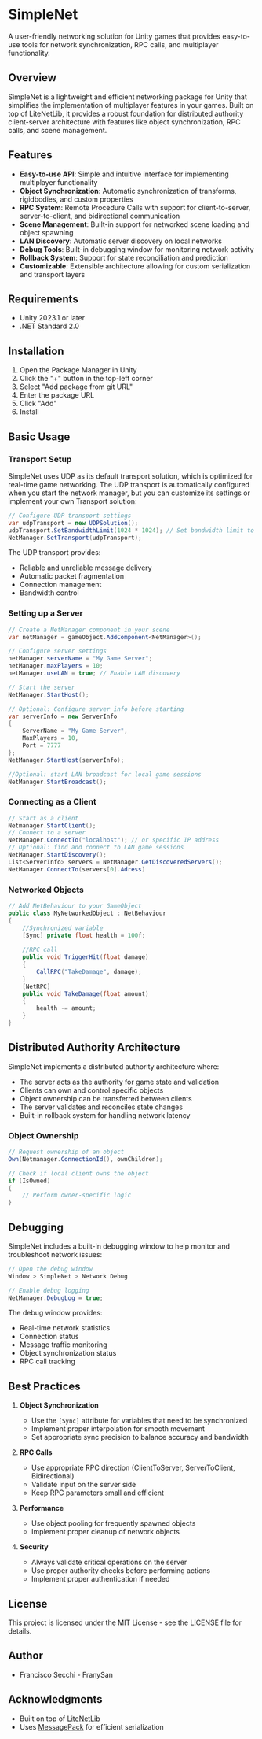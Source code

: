 # SimpleNet

A user-friendly networking solution for Unity games that provides easy-to-use tools for network synchronization, RPC calls, and multiplayer functionality.

## Overview

SimpleNet is a lightweight and efficient networking package for Unity that simplifies the implementation of multiplayer features in your games. Built on top of LiteNetLib, it provides a robust foundation for distributed authority client-server architecture with features like object synchronization, RPC calls, and scene management.

## Features

- **Easy-to-use API**: Simple and intuitive interface for implementing multiplayer functionality
- **Object Synchronization**: Automatic synchronization of transforms, rigidbodies, and custom properties
- **RPC System**: Remote Procedure Calls with support for client-to-server, server-to-client, and bidirectional communication
- **Scene Management**: Built-in support for networked scene loading and object spawning
- **LAN Discovery**: Automatic server discovery on local networks
- **Debug Tools**: Built-in debugging window for monitoring network activity
- **Rollback System**: Support for state reconciliation and prediction
- **Customizable**: Extensible architecture allowing for custom serialization and transport layers

## Requirements

- Unity 2023.1 or later
- .NET Standard 2.0

## Installation

1. Open the Package Manager in Unity
2. Click the "+" button in the top-left corner
3. Select "Add package from git URL"
4. Enter the package URL
5. Click "Add"
6. Install

## Basic Usage

### Transport Setup

SimpleNet uses UDP as its default transport solution, which is optimized for real-time game networking. The UDP transport is automatically configured when you start the network manager, but you can customize its settings or implement your own Transport solution:

```csharp
// Configure UDP transport settings
var udpTransport = new UDPSolution();
udpTransport.SetBandwidthLimit(1024 * 1024); // Set bandwidth limit to 1MB/s
NetManager.SetTransport(udpTransport);

```

The UDP transport provides:
- Reliable and unreliable message delivery
- Automatic packet fragmentation
- Connection management
- Bandwidth control

### Setting up a Server

```csharp
// Create a NetManager component in your scene
var netManager = gameObject.AddComponent<NetManager>();

// Configure server settings
netManager.serverName = "My Game Server";
netManager.maxPlayers = 10;
netManager.useLAN = true; // Enable LAN discovery

// Start the server
NetManager.StartHost();

// Optional: Configure server info before starting
var serverInfo = new ServerInfo
{
    ServerName = "My Game Server",
    MaxPlayers = 10,
    Port = 7777
};
NetManager.StartHost(serverInfo);

//Optional: start LAN broadcast for local game sessions
NetManager.StartBroadcast();
```

### Connecting as a Client

```csharp
// Start as a client
Netmanager.StartClient();
// Connect to a server
NetManager.ConnectTo("localhost"); // or specific IP address
// Optional: find and connect to LAN game sessions
NetManager.StartDiscovery();
List<ServerInfo> servers = NetManager.GetDiscoveredServers();
NetManager.ConnectTo(servers[0].Adress)
```

### Networked Objects

```csharp
// Add NetBehaviour to your GameObject
public class MyNetworkedObject : NetBehaviour
{
    //Synchronized variable
    [Sync] private float health = 100f;
    
    //RPC call
    public void TriggerHit(float damage)
    {
        CallRPC("TakeDamage", damage);
    }
    [NetRPC]
    public void TakeDamage(float amount)
    {
        health -= amount;
    }
}
```

## Distributed Authority Architecture

SimpleNet implements a distributed authority architecture where:

- The server acts as the authority for game state and validation
- Clients can own and control specific objects
- Object ownership can be transferred between clients
- The server validates and reconciles state changes
- Built-in rollback system for handling network latency

### Object Ownership

```csharp
// Request ownership of an object
Own(Netmanager.ConnectionId(), ownChildren);

// Check if local client owns the object
if (IsOwned)
{
    // Perform owner-specific logic
}
```

## Debugging

SimpleNet includes a built-in debugging window to help monitor and troubleshoot network issues:

```csharp
// Open the debug window
Window > SimpleNet > Network Debug

// Enable debug logging
NetManager.DebugLog = true;
```

The debug window provides:
- Real-time network statistics
- Connection status
- Message traffic monitoring
- Object synchronization status
- RPC call tracking

## Best Practices

1. **Object Synchronization**
   - Use the `[Sync]` attribute for variables that need to be synchronized
   - Implement proper interpolation for smooth movement
   - Set appropriate sync precision to balance accuracy and bandwidth

2. **RPC Calls**
   - Use appropriate RPC direction (ClientToServer, ServerToClient, Bidirectional)
   - Validate input on the server side
   - Keep RPC parameters small and efficient

3. **Performance**
   - Use object pooling for frequently spawned objects
   - Implement proper cleanup of network objects

4. **Security**
   - Always validate critical operations on the server
   - Use proper authority checks before performing actions
   - Implement proper authentication if needed

## License

This project is licensed under the MIT License - see the LICENSE file for details.

## Author

- Francisco Secchi - FranySan

## Acknowledgments

- Built on top of [LiteNetLib](https://github.com/RevenantX/LiteNetLib)
- Uses [MessagePack](https://github.com/neuecc/MessagePack-CSharp) for efficient serialization
